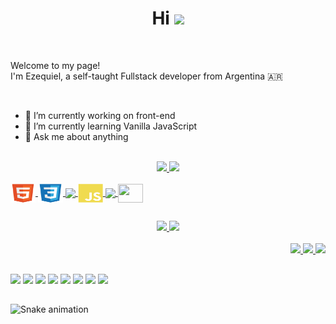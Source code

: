 <h1 align="center">
    Hi <img src="https://media.giphy.com/media/hvRJCLFzcasrR4ia7z/giphy.gif" width="40px">
</h1>

<br/>

Welcome to my page!<br/>
I'm Ezequiel, a self-taught Fullstack developer from Argentina 🇦🇷

<br/>

- 🔭 I’m currently working on front-end
- 🌱 I’m currently learning Vanilla JavaScript
- 💬 Ask me about anything


<br/>

<div align="center">
    <a href="https://github.com/ezEst6">
    <img height="180em" src="https://github-readme-stats.vercel.app/api?username=ezEst6&show_icons=true&theme=chartreuse-dark&include_all_commits=true&count_private=true&hide_border=true&bg_color=0d1117">
    <img height="180em" src="https://github-readme-stats.vercel.app/api/top-langs/?username=ezEst6&layout=compact&langs_count=7&theme=chartreuse-dark&hide_border=true&bg_color=0d1117">
</div>
<div style="display: inline_block"><br>
    <img align="center" height="30" width="40" src="https://raw.githubusercontent.com/devicons/devicon/master/icons/html5/html5-original.svg">
    <img align="center" height="30" width="40" src="https://raw.githubusercontent.com/devicons/devicon/master/icons/css3/css3-original.svg">
    <img align="center" width="40" src="https://cdn.jsdelivr.net/gh/devicons/devicon/icons/sass/sass-original.svg">
    <img align="center" height="30" width="40" src="https://raw.githubusercontent.com/devicons/devicon/master/icons/javascript/javascript-plain.svg">
    <img align="center" width="50" src="https://cdn.jsdelivr.net/gh/devicons/devicon/icons/php/php-original.svg">
    <img align="center" height="30" width="40" src="https://cdn.jsdelivr.net/gh/devicons/devicon/icons/git/git-plain.svg">
</div>
  
##

<div align="center">
    <img height="165em" src="https://github-readme-streak-stats.herokuapp.com?user=ezEst6&theme=chartreuse-dark&hide_border=true&background=0d1117">
    <img height="124em" src="https://github-readme-stats.vercel.app/api/wakatime?username=ezEst&theme=chartreuse-dark&hide_border=true&bg_color=0d1117">
</div>

<br/>

<div align="right">
    <a href="mailto:estiga27@gmail.com?Subject=Desde%20GitHub">
        <img src="https://img.shields.io/badge/Gmail-D14836?style=for-the-badge&logo=gmail&logoColor=white" target="_blank">
    </a>
    <a href="https://www.linkedin.com/in/ezequiel-estigarribia" target="_blank">
        <img src="https://img.shields.io/badge/-LinkedIn-%230077B5?style=for-the-badge&logo=linkedin&logoColor=white" target="_blank">
    </a>
    <a href="https://www.freecodecamp.org/Ezest" target="_blank">
        <img src="https://img.shields.io/badge/freecodecamp-27273D?style=for-the-badge&logo=freecodecamp&logoColor=white" target="_blank">
    </a>
</div>

##

<div>
    <img src="https://github-readme-stats.vercel.app/api/pin/?username=ezEst6&repo=shiny-fiesta&show_icons=true&theme=chartreuse-dark&include_all_commits=true&count_private=true&hide_border=true&bg_color=0d1117" target="_blank">
    <img src="https://github-readme-stats.vercel.app/api/pin/?username=ezEst6&repo=super-chainsaw" target="_blank">
    <img src="https://github-readme-stats.vercel.app/api/pin/?username=ezEst6&repo=furry-journey" target="_blank">
    <img src="https://github-readme-stats.vercel.app/api/pin/?username=ezEst6&repo=fantastic-enigma" target="_blank">
    <img src="https://github-readme-stats.vercel.app/api/pin/?username=ezEst6&repo=animated-spoon" target="_blank">
    <img src="https://github-readme-stats.vercel.app/api/pin/?username=ezEst6&repo=Elibrary" target="_blank">
    <img src="https://github-readme-stats.vercel.app/api/pin/?username=ezEst6&repo=special-enigma" target="_blank">
    <img src="https://github-readme-stats.vercel.app/api/pin/?username=ezEst6&repo=legendary-octo-happiness" target="_blank">
</div>

##

<div>
  
  ![Snake animation](https://github.com/ezEst6/ezEst6/blob/output/github-contribution-grid-snake.svg)
  
</div>